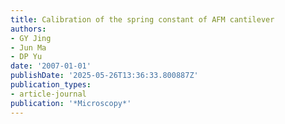 ```yaml
---
title: Calibration of the spring constant of AFM cantilever
authors:
- GY Jing
- Jun Ma
- DP Yu
date: '2007-01-01'
publishDate: '2025-05-26T13:36:33.800887Z'
publication_types:
- article-journal
publication: '*Microscopy*'
---
```

